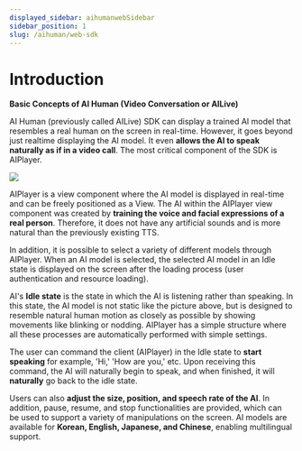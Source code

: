 ```yaml
---
displayed_sidebar: aihumanwebSidebar
sidebar_position: 1
slug: /aihuman/web-sdk
---
```


# Introduction

**Basic Concepts of AI Human (Video Conversation or AILive)**

AI Human (previously called AILive) SDK can display a trained AI model that resembles a real human on the screen in real-time. However, it goes beyond just realtime displaying the AI model. It even **allows the AI to speak naturally as if in a video call**. The most critical component of the SDK is AIPlayer.

<img src="/img/aihuman/web/quick_start.png" />

AIPlayer is a view component where the AI model is displayed in real-time and can be freely positioned as a View. The AI within the AIPlayer view component was created by **training the voice and facial expressions of a real person**. Therefore, it does not have any artificial sounds and is more natural than the previously existing TTS.

In addition, it is possible to select a variety of different models through AIPlayer. When an AI model is selected, the selected AI model in an Idle state is displayed on the screen after the loading process (user authentication and resource loading).

AI's **Idle state** is the state in which the AI is listening rather than speaking. In this state, the AI model is not static like the picture above, but is designed to resemble natural human motion as closely as possible by showing movements like blinking or nodding. AIPlayer has a simple structure where all these processes are automatically performed with simple settings.

The user can command the client (AIPlayer) in the Idle state to **start speaking** for example, 'Hi,' 'How are you,' etc. Upon receiving this command, the AI will naturally begin to speak, and when finished, it will **naturally** go back to the idle state.

Users can also **adjust the size, position, and speech rate of the AI**. In addition, pause, resume, and stop functionalities are provided, which can be used to support a variety of manipulations on the screen. AI models are available for **Korean, English, Japanese, and Chinese**, enabling multilingual support.

